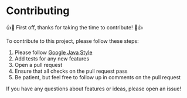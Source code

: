 # Contributing

👍🎉 First off, thanks for taking the time to contribute! 🎉👍

To contribute to this project, please follow these steps:

1. Please follow [Google Java Style](https://google.github.io/styleguide/javaguide.html)
2. Add tests for any new features
3. Open a pull request
4. Ensure that all checks on the pull request pass
5. Be patient, but feel free to follow up in comments on the pull request

If you have any questions about features or ideas, please open an issue!
